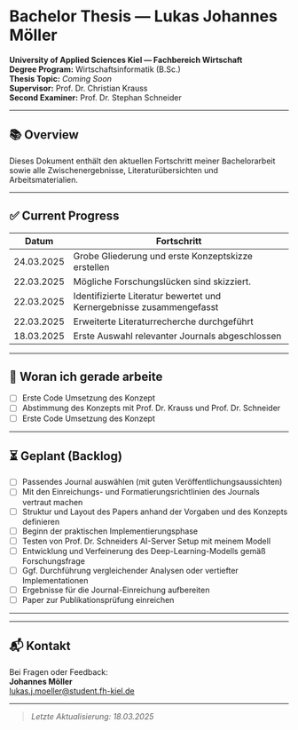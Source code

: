 # Bachelor Thesis — Lukas Johannes Möller  
**University of Applied Sciences Kiel — Fachbereich Wirtschaft**  
**Degree Program:** Wirtschaftsinformatik (B.Sc.)  
**Thesis Topic:** *Coming Soon*  
**Supervisor:** Prof. Dr. Christian Krauss  
**Second Examiner:** Prof. Dr. Stephan Schneider  

---

## 📚 Overview  

Dieses Dokument enthält den aktuellen Fortschritt meiner Bachelorarbeit sowie alle Zwischenergebnisse, Literaturübersichten und Arbeitsmaterialien.  

---

## ✅ Current Progress  

| Datum       | Fortschritt                                                        |
|-------------|--------------------------------------------------------------------|
| 24.03.2025 | Grobe Gliederung und erste Konzeptskizze erstellen|
| 22.03.2025 | Mögliche Forschungslücken sind skizziert.|
| 22.03.2025 | Identifizierte Literatur bewertet und Kernergebnisse zusammengefasst|
| 22.03.2025 | Erweiterte Literaturrecherche durchgeführt |
| 18.03.2025 | Erste Auswahl relevanter Journals abgeschlossen |

---

## 📅 Woran ich gerade arbeite

- [ ] Erste Code Umsetzung des Konzept
- [ ] Abstimmung des Konzepts mit Prof. Dr. Krauss und Prof. Dr. Schneider 
- [ ] Erste Code Umsetzung des Konzept

---

## ⏳ Geplant (Backlog)  

- [ ] Passendes Journal auswählen (mit guten Veröffentlichungsaussichten)  
- [ ] Mit den Einreichungs- und Formatierungsrichtlinien des Journals vertraut machen  
- [ ] Struktur und Layout des Papers anhand der Vorgaben und des Konzepts definieren  
- [ ] Beginn der praktischen Implementierungsphase  
- [ ] Testen von Prof. Dr. Schneiders AI-Server Setup mit meinem Modell  
- [ ] Entwicklung und Verfeinerung des Deep-Learning-Modells gemäß Forschungsfrage  
- [ ] Ggf. Durchführung vergleichender Analysen oder vertiefter Implementationen  
- [ ] Ergebnisse für die Journal-Einreichung aufbereiten  
- [ ] Paper zur Publikationsprüfung einreichen  

---

---

## 📬 Kontakt  

Bei Fragen oder Feedback:  
**Johannes Möller**  
lukas.j.moeller@student.fh-kiel.de  

---

> *Letzte Aktualisierung: 18.03.2025*
